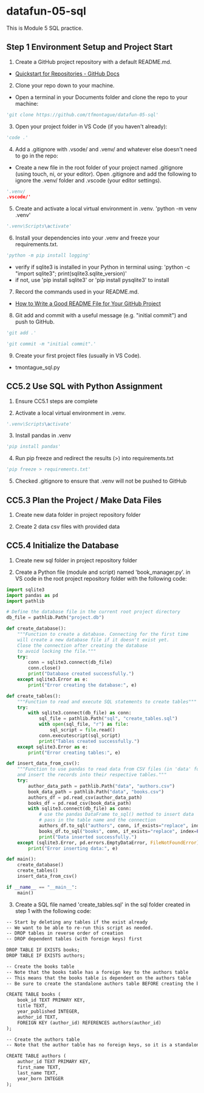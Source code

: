 # datafun-05-sql
This is Module 5 SQL practice. 

## Step 1 Environment Setup and Project Start
1. Create a GitHub project repository with a default README.md.
 - [Quickstart for Repositories - GitHub Docs](https://docs.github.com/en/repositories/creating-and-managing-repositories/quickstart-for-repositories)

2. Clone your repo down to your machine.
 -  Open a terminal in your Documents folder and clone the repo to your machine: 
 ```python
 'git clone https://github.com/tfmontague/datafun-05-sql'
 ```

3. Open your project folder in VS Code (if you haven't already): 
```python
'code .'
```

4. Add a .gitignore with .vsode/ and .venv/ and whatever else doesn't need to go in the repo:
 - Create a new file in the root folder of your project named .gitignore (using touch, ni, or your editor). Open .gitignore and add the following to ignore the .venv/ folder and .vscode (your editor settings).
```python
'.venv/
.vscode/'
```

5. Create and activate a local virtual environment in .venv.
'python -m venv .venv'
```python
'.venv\Scripts\activate'
```

6. Install your dependencies into your .venv and freeze your requirements.txt.
```python
'python -m pip install logging'
```
 - verify if sqlite3 is installed in your Python in terminal using: 'python -c "import sqlite3"; print(sqlite3.sqlite_version)'
 - if not, use  'pip install sqlite3' or 'pip install pysqlite3' to install

7. Record the commands used in your README.md.
 - [How to Write a Good README File for Your GitHub Project](https://www.freecodecamp.org/news/how-to-write-a-good-readme-file)

8. Git add and commit with a useful message (e.g. "initial commit") and push to GitHub.
```python
'git add .'
```
```python
'git commit -m "initial commit".'
```

9. Create your first project files (usually in VS Code).
- tmontague_sql.py

## CC5.2 Use SQL with Python Assignment
1. Ensure CC5.1 steps are complete

2. Activate a local virtual environment in .venv.
```python
'.venv\Scripts\activate'
```

3. Install pandas in .venv
```python
'pip install pandas'
```

4. Run pip freeze and redirect the results (>) into requirements.txt
```python
'pip freeze > requirements.txt'
```

5. Checked .gitignore to ensure that .venv will not be pushed to GitHub


## CC5.3 Plan the Project / Make Data Files
1. Create new data folder in project repository folder

2. Create 2 data csv files with provided data


## CC5.4 Initialize the Database
1. Create new sql folder in project repository folder

2. Create a Python file (module and script) named 'book_manager.py'. in VS code in the root project repository folder with the following code:

```python
import sqlite3
import pandas as pd
import pathlib

# Define the database file in the current root project directory
db_file = pathlib.Path("project.db")

def create_database():
    """Function to create a database. Connecting for the first time
    will create a new database file if it doesn't exist yet.
    Close the connection after creating the database
    to avoid locking the file."""
    try:
        conn = sqlite3.connect(db_file)
        conn.close()
        print("Database created successfully.")
    except sqlite3.Error as e:
        print("Error creating the database:", e)

def create_tables():
    """Function to read and execute SQL statements to create tables"""
    try:
        with sqlite3.connect(db_file) as conn:
            sql_file = pathlib.Path("sql", "create_tables.sql")
            with open(sql_file, "r") as file:
                sql_script = file.read()
            conn.executescript(sql_script)
            print("Tables created successfully.")
    except sqlite3.Error as e:
        print("Error creating tables:", e)

def insert_data_from_csv():
    """Function to use pandas to read data from CSV files (in 'data' folder)
    and insert the records into their respective tables."""
    try:
        author_data_path = pathlib.Path("data", "authors.csv")
        book_data_path = pathlib.Path("data", "books.csv")
        authors_df = pd.read_csv(author_data_path)
        books_df = pd.read_csv(book_data_path)
        with sqlite3.connect(db_file) as conn:
            # use the pandas DataFrame to_sql() method to insert data
            # pass in the table name and the connection
            authors_df.to_sql("authors", conn, if_exists="replace", index=False)
            books_df.to_sql("books", conn, if_exists="replace", index=False)
            print("Data inserted successfully.")
    except (sqlite3.Error, pd.errors.EmptyDataError, FileNotFoundError) as e:
        print("Error inserting data:", e)

def main():
    create_database()
    create_tables()
    insert_data_from_csv()

if __name__ == "__main__":
    main()
```

3. Create a SQL file named 'create_tables.sql' in the sql folder created in step 1 with the following code:

```markdown
-- Start by deleting any tables if the exist already
-- We want to be able to re-run this script as needed.
-- DROP tables in reverse order of creation 
-- DROP dependent tables (with foreign keys) first

DROP TABLE IF EXISTS books;
DROP TABLE IF EXISTS authors;

-- Create the books table
-- Note that the books table has a foreign key to the authors table
-- This means that the books table is dependent on the authors table
-- Be sure to create the standalone authors table BEFORE creating the books table.

CREATE TABLE books (
    book_id TEXT PRIMARY KEY,
    title TEXT,
    year_published INTEGER,
    author_id TEXT,
    FOREIGN KEY (author_id) REFERENCES authors(author_id)
);

-- Create the authors table 
-- Note that the author table has no foreign keys, so it is a standalone table

CREATE TABLE authors (
    author_id TEXT PRIMARY KEY,
    first_name TEXT,
    last_name TEXT,
    year_born INTEGER
);
```

